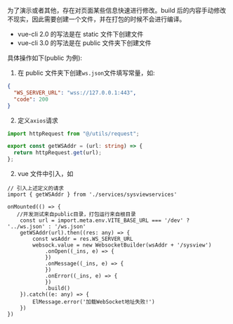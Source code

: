 为了演示或者其他，存在对页面某些信息快速进行修改。build 后的内容手动修改不现实，因此需要创建一个文件，并在打包的时候不会进行编译。

- vue-cli 2.0 的写法是在 static 文件下创建文件
- vue-cli 3.0 的写法是在 public 文件夹下创建文件

具体操作如下(public 为例):

1. 在 public 文件夹下创建`ws.json`文件填写常量，如:

```json
{
  "WS_SERVER_URL": "wss://127.0.0.1:443",
  "code": 200
}
```

2. 定义`axios`请求

```ts
import httpRequest from "@/utils/request";

export const getWSAddr = (url: string) => {
  return httpRequest.get(url);
};
```

2. vue 文件中引入，如

```JS
// 引入上述定义的请求
import { getWSAddr } from './services/sysviewservices'

onMounted(() => {
   //开发测试来自public目录，打包运行来自根目录
    const url = import.meta.env.VITE_BASE_URL === '/dev' ? '../ws.json' : '/ws.json'
    getWSAddr(url).then((res: any) => {
        const wsAddr = res.WS_SERVER_URL
        websock.value = new WebsocketBuilder(wsAddr + '/sysview')
            .onOpen((_ins, e) => {
            })
            .onMessage((_ins, e) => {
            })
            .onError((_ins, e) => {
            })
            .build()
    }).catch((e: any) => {
        ElMessage.error('加载WebSocket地址失败!')
    })
})
```

